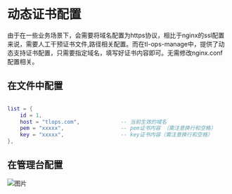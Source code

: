 # 动态证书配置

由于在一些业务场景下，会需要将域名配置为https协议，相比于nginx的ssl配置来说，需要人工干预证书文件,路径相关配置。而在tl-ops-manage中，提供了动态支持证书配置，只需要指定域名，填写好证书内容即可。无需修改nginx.conf配置相关。

## 在文件中配置

```lua

list = {
    id = 1,
    host = "tlops.com",             -- 当前生效的域名
    pem = "xxxxx",                  -- pem证书内容 （需注意换行和空格）
    key = "xxxxx",                  -- key证书内容（需注意换行和空格）
},

```

## 在管理台配置

 ![图片](https://qnproxy.iamtsm.cn/企业微信截图_1661246281537.png "图片") 